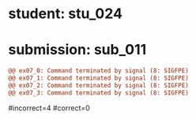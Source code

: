 # student: stu_024
# submission: sub_011

```diff
@@ ex07_0: Command terminated by signal (8: SIGFPE)
@@ ex07_1: Command terminated by signal (8: SIGFPE)
@@ ex07_2: Command terminated by signal (8: SIGFPE)
@@ ex07_3: Command terminated by signal (8: SIGFPE)
```
#incorrect=4
#correct=0
